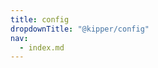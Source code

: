 ```yaml
---
title: config
dropdownTitle: "@kipper/config"
nav:
  - index.md
---
```


<!-- Replace this with API docs generation -->
